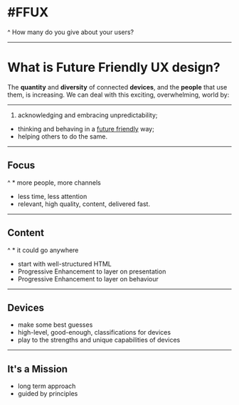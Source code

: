 # #FFUX

^ How many do you give about your users?

---

# What is Future Friendly UX design?

The **quantity** and **diversity** of connected **devices**, and the **people** that use them, is increasing. We can deal with this exciting, overwhelming, world by:

---

1. acknowledging and embracing unpredictability;
* thinking and behaving in a [future friendly]((http://futurefriendlyweb.com/)) way;
* helping others to do the same.

---

## Focus

^ * more people, more channels
* less time, less attention
* relevant, high quality, content, delivered fast.

---

## Content

^ * it could go anywhere
* start with well-structured HTML
* Progressive Enhancement to layer on presentation
* Progressive Enhancement to layer on behaviour

---

## Devices

* make some best guesses
* high-level, good-enough, classifications for devices
* play to the strengths and unique capabilities of devices

---

## It's a Mission

* long term approach
* guided by principles
